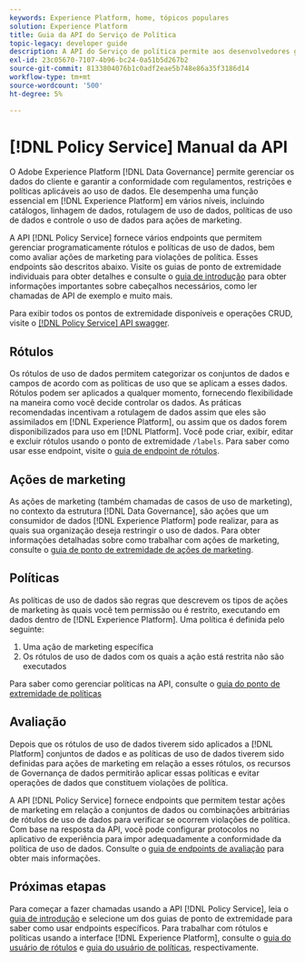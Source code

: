 ```yaml
---
keywords: Experience Platform, home, tópicos populares
solution: Experience Platform
title: Guia da API do Serviço de Política
topic-legacy: developer guide
description: A API do Serviço de política permite aos desenvolvedores gerenciar rótulos e políticas de uso de dados no Experience Platform. Siga este manual para saber como executar operações importantes usando a API.
exl-id: 23c05670-7107-4b96-bc24-0a51b5d267b2
source-git-commit: 8133804076b1c0adf2eae5b748e86a35f3186d14
workflow-type: tm+mt
source-wordcount: '500'
ht-degree: 5%

---
```


# [!DNL Policy Service] Manual da API

O Adobe Experience Platform [!DNL Data Governance] permite gerenciar os dados do cliente e garantir a conformidade com regulamentos, restrições e políticas aplicáveis ao uso de dados. Ele desempenha uma função essencial em [!DNL Experience Platform] em vários níveis, incluindo catálogos, linhagem de dados, rotulagem de uso de dados, políticas de uso de dados e controle o uso de dados para ações de marketing.

A API [!DNL Policy Service] fornece vários endpoints que permitem gerenciar programaticamente rótulos e políticas de uso de dados, bem como avaliar ações de marketing para violações de política. Esses endpoints são descritos abaixo. Visite os guias de ponto de extremidade individuais para obter detalhes e consulte o [guia de introdução](./getting-started.md) para obter informações importantes sobre cabeçalhos necessários, como ler chamadas de API de exemplo e muito mais.

Para exibir todos os pontos de extremidade disponíveis e operações CRUD, visite o [[!DNL Policy Service] API swagger](https://www.adobe.io/experience-platform-apis/references/policy-service/).

## Rótulos

Os rótulos de uso de dados permitem categorizar os conjuntos de dados e campos de acordo com as políticas de uso que se aplicam a esses dados. Rótulos podem ser aplicados a qualquer momento, fornecendo flexibilidade na maneira como você decide controlar os dados. As práticas recomendadas incentivam a rotulagem de dados assim que eles são assimilados em [!DNL Experience Platform], ou assim que os dados forem disponibilizados para uso em [!DNL Platform]. Você pode criar, exibir, editar e excluir rótulos usando o ponto de extremidade `/labels`. Para saber como usar esse endpoint, visite o [guia de endpoint de rótulos](./labels.md).

## Ações de marketing

As ações de marketing (também chamadas de casos de uso de marketing), no contexto da estrutura [!DNL Data Governance], são ações que um consumidor de dados [!DNL Experience Platform] pode realizar, para as quais sua organização deseja restringir o uso de dados. Para obter informações detalhadas sobre como trabalhar com ações de marketing, consulte o [guia de ponto de extremidade de ações de marketing](./marketing-actions.md).

## Políticas

As políticas de uso de dados são regras que descrevem os tipos de ações de marketing às quais você tem permissão ou é restrito, executando em dados dentro de [!DNL Experience Platform]. Uma política é definida pelo seguinte:

1. Uma ação de marketing específica
1. Os rótulos de uso de dados com os quais a ação está restrita não são executados

Para saber como gerenciar políticas na API, consulte o [guia do ponto de extremidade de políticas](./policies.md)

## Avaliação

Depois que os rótulos de uso de dados tiverem sido aplicados a [!DNL Platform] conjuntos de dados e as políticas de uso de dados tiverem sido definidas para ações de marketing em relação a esses rótulos, os recursos de Governança de dados permitirão aplicar essas políticas e evitar operações de dados que constituem violações de política.

A API [!DNL Policy Service] fornece endpoints que permitem testar ações de marketing em relação a conjuntos de dados ou combinações arbitrárias de rótulos de uso de dados para verificar se ocorrem violações de política. Com base na resposta da API, você pode configurar protocolos no aplicativo de experiência para impor adequadamente a conformidade da política de uso de dados. Consulte o [guia de endpoints de avaliação](./evaluation.md) para obter mais informações.

## Próximas etapas

Para começar a fazer chamadas usando a API [!DNL Policy Service], leia o [guia de introdução](./getting-started.md) e selecione um dos guias de ponto de extremidade para saber como usar endpoints específicos. Para trabalhar com rótulos e políticas usando a interface [!DNL Experience Platform], consulte o [guia do usuário de rótulos](../labels/user-guide.md) e [guia do usuário de políticas](../policies/user-guide.md), respectivamente.
